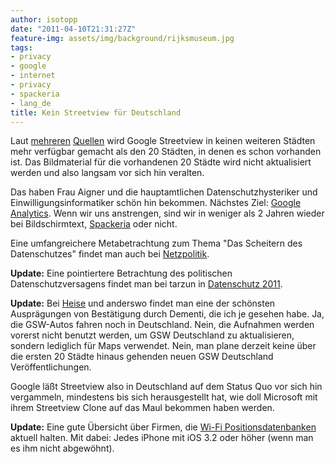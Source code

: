 ```yaml
---
author: isotopp
date: "2011-04-10T21:31:27Z"
feature-img: assets/img/background/rijksmuseum.jpg
tags:
- privacy
- google
- internet
- privacy
- spackeria
- lang_de
title: Kein Streetview für Deutschland
---
```

Laut 
[mehreren](http://computer.t-online.de/google-street-view-keine-neuen-staedte-in-deutschland/id_45187128/index) 
[Quellen](http://searchengineland.com/google-has-stopped-street-view-photography-germany-72368)
wird Google Streetview in keinen weiteren Städten mehr verfügbar gemacht
als den 20 Städten, in denen es schon vorhanden ist. Das Bildmaterial für
die vorhandenen 20 Städte wird nicht aktualisiert werden und also langsam
vor sich hin veralten.

Das haben Frau Aigner und die hauptamtlichen Datenschutzhysteriker und
Einwilligungsinformatiker schön hin bekommen. Nächstes Ziel:
[Google Analytics](http://www.akademie.de/programmierung-administration/website-administration/tipps/webmaster-tricks/google-analytics-datenschutz-abmahnung.html). Wenn wir uns anstrengen, sind wir in weniger als 2 Jahren wieder bei Bildschirmtext, 
[Spackeria](http://spackeria.wordpress.com/) oder nicht.

Eine umfangreichere Metabetrachtung zum Thema "Das Scheitern des
Datenschutzes" findet man auch bei
[Netzpolitik](http://www.netzpolitik.org/2011/illusionen-der-kontrolle-ein-kritischer-blick-auf-den-technischen-datenschutz/).

**Update:** Eine pointiertere Betrachtung des politischen
Datenschutzversagens findet man bei tarzun in
[Datenschutz 2011](http://tarzun.de/archives/333-Datenschutz-im-Jahr-2011.html).

**Update:** Bei 
[Heise](http://www.heise.de/newsticker/meldung/Google-Kein-endgueltiger-Stopp-von-Street-View-in-Deutschland-1225330.html)
und anderswo findet man eine der schönsten Ausprägungen von Bestätigung
durch Dementi, die ich je gesehen habe. Ja, die GSW-Autos fahren noch in
Deutschland. Nein, die Aufnahmen werden vorerst nicht benutzt werden, um GSW
Deutschland zu aktualisieren, sondern lediglich für Maps verwendet. Nein,
man plane derzeit keine über die ersten 20 Städte hinaus gehenden neuen GSW
Deutschland Veröffentlichungen.

Google läßt Streetview also in Deutschland auf dem Status Quo vor sich hin
vergammeln, mindestens bis sich herausgestellt hat, wie doll Microsoft mit
ihrem Streetview Clone auf das Maul bekommen haben werden.

**Update:** Eine gute Übersicht über Firmen, die 
[Wi-Fi Positionsdatenbanken](http://wlanbook.com/Wi-Fi-positioning-databases/)
aktuell halten. Mit dabei: Jedes iPhone mit iOS 3.2 oder höher (wenn man es
ihm nicht abgewöhnt).
